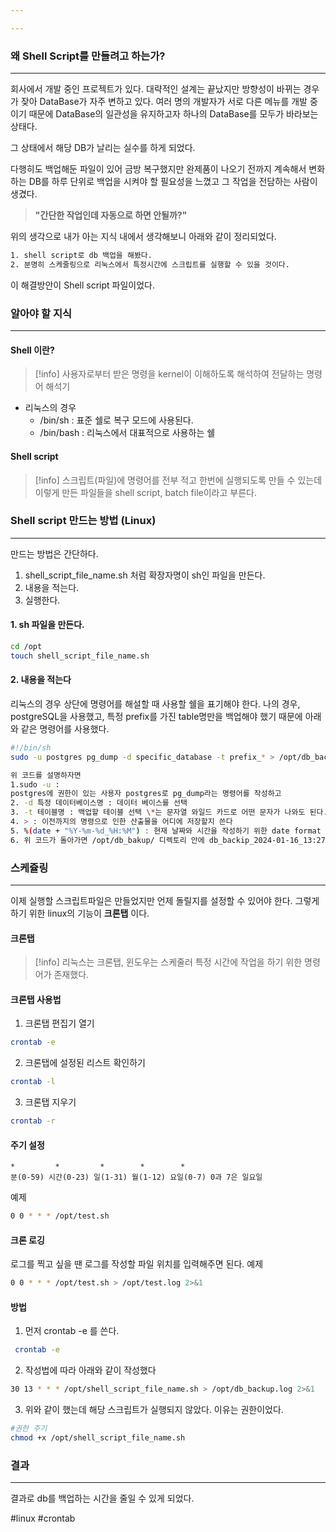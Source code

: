 ```yaml
---

---
```


### 왜 Shell Script를 만들려고 하는가?
---
회사에서 개발 중인 프로젝트가 있다. 대략적인 설계는 끝났지만 방향성이 바뀌는 경우가 잦아 DataBase가 자주 변하고 있다. 여러 명의 개발자가 서로 다른 메뉴를 개발 중이기 때문에 DataBase의 일관성을 유지하고자 하나의 DataBase를 모두가 바라보는 상태다. 

그 상태에서 해당 DB가 날리는 실수를 하게 되었다. 

다행히도 백업해둔 파일이 있어 금방 복구했지만 완제품이 나오기 전까지 계속해서 변화하는 DB를 하루 단위로 백업을 시켜야 할 필요성을 느꼈고 그 작업을 전담하는 사람이 생겼다.

> **"간단한 작업인데 자동으로 하면 안될까?"** 

위의 생각으로 내가 아는 지식 내에서 생각해보니 아래와 같이 정리되었다.
```bash
1. shell script로 db 백업을 해봤다.
2. 분명히 스케줄링으로 리눅스에서 특정시간에 스크립트를 실행할 수 있을 것이다.
```
이 해결방안이 Shell script 파일이었다.

### 알아야 할 지식
---
#### Shell 이란?
> [!info]
> 사용자로부터 받은 명령을 kernel이 이해하도록 해석하여 전달하는 명령어 해석기

- 리눅스의 경우
	- /bin/sh : 표준 쉘로 복구 모드에 사용된다.
	- /bin/bash : 리눅스에서 대표적으로 사용하는 쉘

#### Shell script
>[!info]
>스크립트(파일)에 명령어를 전부 적고 한번에 실행되도록 만들 수 있는데 이렇게 만든 파일들을 shell script, batch file이라고 부른다.


### Shell script 만드는 방법 (Linux)
---
만드는 방법은 간단하다.
1. shell_script_file_name.sh 처럼 확장자명이 sh인 파일을 만든다.
2. 내용을 적는다.
3. 실행한다.

#### 1. sh 파일을 만든다.
```bash
cd /opt
touch shell_script_file_name.sh
```
#### 2. 내용을 적는다
리눅스의 경우 상단에 명령어를 해설할 때 사용할 쉘을 표기해야 한다.
나의 경우, postgreSQL을 사용했고, 특정 prefix를 가진 table명만을 백업해야 했기 때문에 아래와 같은 명령어를 사용했다.

```bash
#!/bin/sh
sudo -u postgres pg_dump -d specific_database -t prefix_* > /opt/db_backup/db_backup_$(date +"%Y-%m-%d_%H:%M").sql
```

```bash
위 코드를 설명하자면 
1.sudo -u : 
postgres에 권한이 있는 사용자 postgres로 pg_dump라는 명령어를 작성하고
2. -d 특정 데이터베이스명 : 데이터 베이스를 선택
3. -t 테이블명 : 백업할 테이블 선택 \*는 문자열 와일드 카드로 어떤 문자가 나와도 된다. ex) prefix_a, prefix_b, prefix___c 등등
4. > : 이전까지의 명령으로 인한 산출물을 어디에 저장할지 쓴다
5. %(date + "%Y-%m-%d_%H:%M") : 현재 날짜와 시간을 작성하기 위한 date format 설정 방식
6. 위 코드가 돌아가면 /opt/db_bakup/ 디렉토리 안에 db_backip_2024-01-16_13:27.sql로 생성된다.
```

### 스케쥴링
---
이제 실행할 스크립트파일은 만들었지만 언제 돌릴지를 설정할 수 있어야 한다. 그렇게 하기 위한 linux의 기능이 **크론탭** 이다.

#### 크론탭
>[!info]
>리눅스는 크론탭, 윈도우는 스케줄러
>특정 시간에 작업을 하기 위한 명령어가 존재했다.

#### 크론탭 사용법
1. 크론탭 편집기 열기
```bash
crontab -e
```
2. 크론탭에 설정된 리스트 확인하기
```bash
crontab -l
```
3. 크론탭 지우기
```bash
crontab -r
```

#### 주기 설정
```
*         *         *        *        *
분(0-59) 시간(0-23) 일(1-31) 월(1-12) 요일(0-7) 0과 7은 일요일
```
예제
```bash
0 0 * * * /opt/test.sh
```
#### 크론 로깅
로그를 찍고 싶을 땐 로그를 작성할 파일 위치를 입력해주면 된다.
예제
```bash
0 0 * * * /opt/test.sh > /opt/test.log 2>&1
```

#### 방법
1. 먼저 crontab -e 를 쓴다. 
```bash
 crontab -e
```
2. 작성법에 따라 아래와 같이 작성했다
```bash
30 13 * * * /opt/shell_script_file_name.sh > /opt/db_backup.log 2>&1
```
3. 위와 같이 했는데 해당 스크립트가 실행되지 않았다. 이유는 권한이었다.
```bash
#권한 주기
chmod +x /opt/shell_script_file_name.sh
```

### 결과
---
결과로 db를 백업하는 시간을 줄일 수 있게 되었다.

#linux
#crontab
